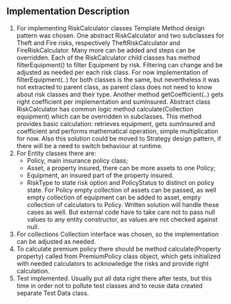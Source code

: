 ## Implementation Description

1. For implementing RiskCalculator classes Template Method design pattern was chosen. 
    One abstract RiskCalculator and two subclasses for Theft and Fire risks, respectively TheftRiskCalculator and FireRiskCalculator. 
    Many more can be added and steps can be overridden.
    Each of the RiskCalculator child classes has method filterEquipment() to filter Equipment by risk. 
    Filtering can change and be adjusted as needed per each risk class. 
    For now implementation of filterEquipment(..) for both classes is the same, but nevertheless it was not extracted to parent class, 
    as parent class does not need to know about risk classes and their type.
    Another method getCoefficient(..) gets right coefficient per implementation and sumInsured.
    Abstract class RiskCalculator has common logic method calculate(Collection<Equipment> equipment) which can be overridden in subclasses.
    This method provides basic calculation: retrieves equipment, gets sumInsured and coefficient and performs mathematical operation, 
    simple multiplication for now.
    Also this solution could be moved to Strategy design pattern, if there will be a need to switch behaviour at runtime.
2. For Entity classes there are:
     - Policy, main insurance policy class;
     - Asset, a property insured, there can be more assets to one Policy;
     - Equipment, an insured part of the property insured.
     - RiskType to state risk option and PolicyStatus to distinct on policy state.
     For Policy empty collection of assets can be passed, as well empty collection of equipment can be added to asset, 
     empty collection of calculators to Policy. Written solution will handle these cases as well. 
     But external code have to take care not to pass null values to any entity constructor, as values are not checked against null. 
3. For collections Collection interface was chosen, so the implementation can be adjusted as needed.
4. To calculate premium policy there should be method calculate(Property property) called from PremiumPolicy class object, 
    which gets initialized with needed calculators to acknowledge the risks and provide right calculation.
5. Test implemented. Usually put all data right there after tests, 
    but this time in order not to pollute test classes and to reuse data created separate Test Data class.